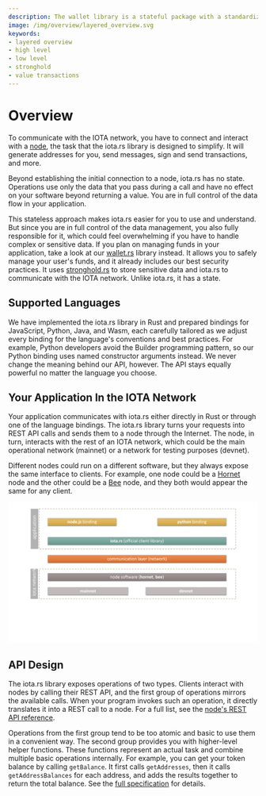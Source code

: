 ```yaml
---
description: The wallet library is a stateful package with a standardized interface for developers to build applications involving IOTA value transactions.
image: /img/overview/layered_overview.svg
keywords:
- layered overview
- high level
- low level
- stronghold
- value transactions
---
```

# Overview

To communicate with the IOTA network, you have to connect and interact with a [node](https://chrysalis.docs.iota.org/node_software), the task that the iota.rs library is designed to simplify. It will generate addresses for you, send messages, sign and send transactions, and more.

Beyond establishing the initial connection to a node, iota.rs has no state. Operations use only the data that you pass during a call and have no effect on your software beyond returning a value. You are in full control of the data flow in your application.

This stateless approach makes iota.rs easier for you to use and understand. But since you are in full control of the data management, you also fully responsible for it, which could feel overwhelming if you have to handle complex or sensitive data. If you plan on managing funds in your application, take a look at our [wallet.rs](https://wallet-lib.docs.iota.org/) library instead. It allows you to safely manage your user's funds, and it already includes our best security practices. It uses [stronghold.rs](https://stronghold.docs.iota.org/) to store sensitive data and iota.rs to communicate with the IOTA network. Unlike iota.rs, it has a state.

## Supported Languages

We have implemented the iota.rs library in Rust and prepared bindings for JavaScript, Python, Java, and Wasm, each carefully tailored as we adjust every binding for the language's conventions and best practices. For example, Python developers avoid the Builder programming pattern, so our Python binding uses named constructor arguments instead. We never change the meaning behind our API, however. The API stays equally powerful no matter the language you choose. 

## Your Application In the IOTA Network

Your application communicates with iota.rs either directly in Rust or through one of the language bindings. The iota.rs library turns your requests into REST API calls and sends them to a node through the Internet. The node, in turn, interacts with the rest of an IOTA network, which could be the main operational network (mainnet) or a network for testing purposes (devnet).

Different nodes could run on a different software, but they always expose the same interface to clients. For example, one node could be a [Hornet](https://hornet.docs.iota.org/) node and the other could be a [Bee](https://bee.docs.iota.org/) node, and they both would appear the same for any client.

![A diagram that illustrates the text above. It has three layers: the application layer that includes iota.rs and its bindings, communication layer (the Internet network), and IOTA network layer with nodes that operate on one of the IOTA networks.](/img/overview/layered_overview.svg "An overview of IOTA layers.")

## API Design

The iota.rs library exposes operations of two types. Clients interact with nodes by calling their REST API, and the first group of operations mirrors the available calls. When your program invokes such an operation, it directly translates it into a REST call to a node. For a full list, see the [node's REST API reference](https://editor.swagger.io/?url=https://raw.githubusercontent.com/rufsam/protocol-rfcs/master/text/0026-rest-api/rest-api.yaml). 

Operations from the first group tend to be too atomic and basic to use them in a convenient way. The second group provides you with higher-level helper functions. These functions represent an actual task and combine multiple basic operations internally. For example, you can get your token balance by calling `getBalance`. It first calls `getAddresses`, then it calls `getAddressBalances` for each address, and adds the results together to return the total balance. See the [full specification](./specs) for details.